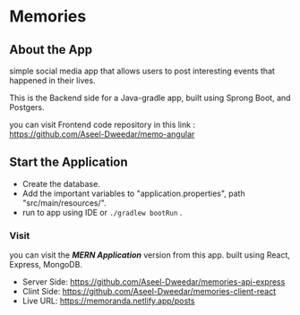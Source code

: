 # Memories

## About the App

simple social media app that allows users to post interesting events that happened in their lives.

This is the Backend side for a Java-gradle app, built using Sprong Boot, and Postgers.

you can visit Frontend code repository in this link : <https://github.com/Aseel-Dweedar/memo-angular>

## Start the Application

- Create the database.
- Add the important variables to "application.properties", path "src/main/resources/".
- run to app using IDE or ```./gradlew bootRun``` .

### Visit 

you can visit the ***MERN Application*** version from this app. built using React, Express, MongoDB.

- Server Side: <https://github.com/Aseel-Dweedar/memories-api-express>
- Clint Side: <https://github.com/Aseel-Dweedar/memories-client-react>
- Live URL: <https://memoranda.netlify.app/posts>
